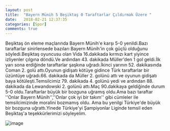 ```yaml
---
layout: post
title:  "Bayern Münih 5 Beşiktaş 0 Taraftarlar Çıldırmak Üzere "
date:   2018-02-21 12:37:35
categories: [Spor]
comments: true
---
```

Beşiktaş ön eleme maçlarında Bayern Münih'e karşı 5-0 yenildi.Bazı taraftarlar sinirlensede bazıları Bayern Münih'in çok güçlü olduğunu
söyledi.Beşiktaş oyuncusu olan Vida 16.dakikada kırmızı kart yiyince izliyenler çılgına döndü.Ve ardından 43. dakikada Müller'den 1 gol
geldi.İlk yarı sona erdiğinde taraftarlar şaşkına uğradı.İkinci yarının 52. dakikasında Coman 2. golü attı.Oyunun gidişatı kötüye gidince
Türk taraftarlar bir üzüntüye uğradı.66. dakikada da Müller 2. golünü attı ve oyunun gidişatı baya kötüleşti.Temsilcimiz 79. dakikada 4.
golünü yedi ve ardından 88. dakikada da Lewandowski 2. golünü attı.Maç 90.dakikaya geldiğinde durum 5-0 oldu.Taraftarlar büyük bir bozguna
uğramış oldu.Ama bazı taraftar ''Onlar Bayern Münih'',''Onlar çok iyi bir takım'' gibi cümleler ile temsilcimizinde moralini bozmamış oldu.
Ama bu yenilgi Türkiye'de büyük bir bozguna uğrattı.Yinede Türkiye'yi Şampiyonlar Liginde temsil eden Beşiktaş'a teşekkürlerimizi söyleyelim.


![image](https://www.google.com.tr/url?sa=i&rct=j&q=&esrc=s&source=images&cd=&cad=rja&uact=8&ved=2ahUKEwj-0trT67bZAhXGOBQKHRKgAokQjRx6BAgAEAY&url=http%3A%2F%2Fwww.tgrthaber.com.tr%2Fspor%2Fbayern-munihten-besiktas-rotasyonu-226924&psig=AOvVaw1LC4Sdbtmasq55yH1YeICF&ust=1519295961965341)
